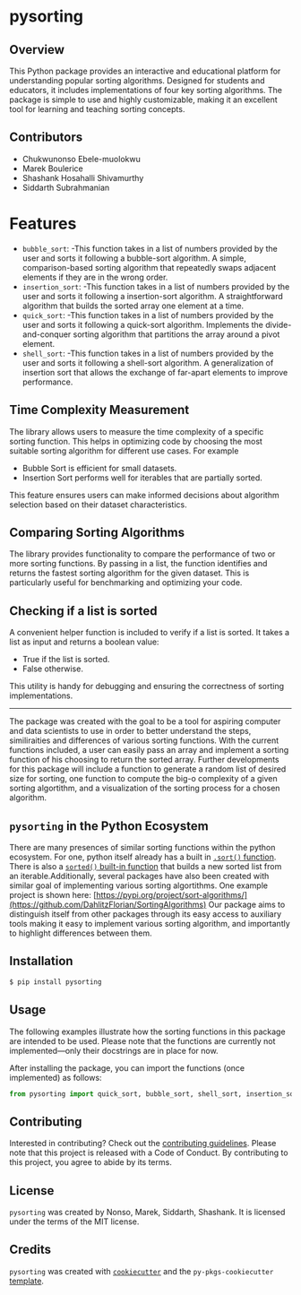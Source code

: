 # pysorting

## Overview
This Python package provides an interactive and educational platform for understanding popular sorting algorithms. Designed for students and educators, it includes implementations of four key sorting algorithms. The package is simple to use and highly customizable, making it an excellent tool for learning and teaching sorting concepts.


## Contributors
- Chukwunonso Ebele-muolokwu
- Marek Boulerice
- Shashank Hosahalli Shivamurthy
- Siddarth Subrahmanian

# Features
- `bubble_sort`:
  -This function takes in a list of numbers provided by the user and sorts it following a bubble-sort algorithm. A simple, comparison-based sorting algorithm that repeatedly swaps adjacent elements if they are in the wrong order.
- `insertion_sort`:
  -This function takes in a list of numbers provided by the user and sorts it following a insertion-sort algorithm. A straightforward algorithm that builds the sorted array one element at a time.
- `quick_sort`:
  -This function takes in a list of numbers provided by the user and sorts it following a quick-sort algorithm. Implements the divide-and-conquer sorting algorithm that partitions the array around a pivot element.
- `shell_sort`:
  -This function takes in a list of numbers provided by the user and sorts it following a shell-sort algorithm. A generalization of insertion sort that allows the exchange of far-apart elements to improve performance.

## Time Complexity Measurement

The library allows users to measure the time complexity of a specific sorting function. This helps in optimizing code by choosing the most suitable sorting algorithm for different use cases. For example

- Bubble Sort is efficient for small datasets.
- Insertion Sort performs well for iterables that are partially sorted.

This feature ensures users can make informed decisions about algorithm selection based on their dataset characteristics.

## Comparing Sorting Algorithms

The library provides functionality to compare the performance of two or more sorting functions. By passing in a list, the function identifies and returns the fastest sorting algorithm for the given dataset. This is particularly useful for benchmarking and optimizing your code.

## Checking if a list is sorted

A convenient helper function is included to verify if a list is sorted. It takes a list as input and returns a boolean value:

- True if the list is sorted.
- False otherwise.

This utility is handy for debugging and ensuring the correctness of sorting implementations.

---

The package was created with the goal to be a tool for aspiring computer and data scientists to use in order to better understand the steps, similiraities and differences of various sorting functions. With the current functions included, a user can easily pass an array and implement a sorting function of his choosing to return the sorted array. Further developments for this package will include a function to generate a random list of desired size for sorting, one function to compute the big-o complexity of a given sorting algortithm, and a visualization of the sorting process for a chosen algorithm.


## `pysorting` in the Python Ecosystem
There are many presences of similar sorting functions within the python ecosystem. For one, python itself already has a built in [`.sort()` function](https://docs.python.org/3/library/stdtypes.html#list.sort). There is also a [`sorted()` built-in function](https://docs.python.org/3/library/functions.html#sorted) that builds a new sorted list from an iterable.Additionally, several packages have also been created with similar goal of implementing various sorting algortithms. One example project is shown here: [https://pypi.org/project/sort-algorithms/](https://github.com/DahlitzFlorian/SortingAlgorithms)
Our package aims to distinguish itself from other packages through its easy access to auxiliary tools making it easy to implement various sorting algorithm, and importantly to highlight differences between them.  

## Installation

```bash
$ pip install pysorting
```

## Usage
The following examples illustrate how the sorting functions in this package are intended to be used. Please note that the functions are currently not implemented—only their docstrings are in place for now.

After installing the package, you can import the functions (once implemented) as follows:

```python
from pysorting import quick_sort, bubble_sort, shell_sort, insertion_sort
```

## Contributing

Interested in contributing? Check out the [contributing guidelines](https://github.com/UBC-MDS/pysorting/blob/main/CONTRIBUTING.md). Please note that this project is released with a Code of Conduct. By contributing to this project, you agree to abide by its terms.

## License

`pysorting` was created by Nonso, Marek, Siddarth, Shashank. It is licensed under the terms of the MIT license.

## Credits

`pysorting` was created with [`cookiecutter`](https://cookiecutter.readthedocs.io/en/latest/) and the `py-pkgs-cookiecutter` [template](https://github.com/py-pkgs/py-pkgs-cookiecutter).
